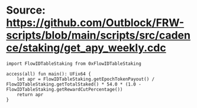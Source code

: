 # Source: https://github.com/Outblock/FRW-scripts/blob/main/scripts/src/cadence/staking/get_apy_weekly.cdc

```
import FlowIDTableStaking from 0xFlowIDTableStaking

access(all) fun main(): UFix64 {
    let apr = FlowIDTableStaking.getEpochTokenPayout() / FlowIDTableStaking.getTotalStaked() * 54.0 * (1.0 - FlowIDTableStaking.getRewardCutPercentage())
    return apr
}
```